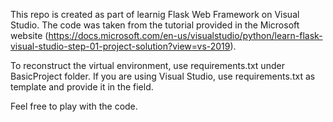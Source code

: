 This repo is created as part of learnig Flask Web Framework on Visual Studio. The code was taken from the tutorial provided in the Microsoft website (https://docs.microsoft.com/en-us/visualstudio/python/learn-flask-visual-studio-step-01-project-solution?view=vs-2019).

To reconstruct the virtual environment, use requirements.txt under BasicProject folder.
If you are using Visual Studio, use requirements.txt as template and provide it in the field.

Feel free to play with the code.

